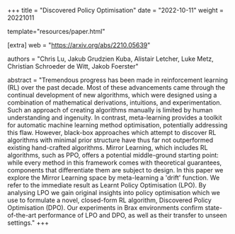 +++
title = "Discovered Policy Optimisation"
date = "2022-10-11"
weight = 20221011

template="resources/paper.html"

[extra]
web = "https://arxiv.org/abs/2210.05639"

authors = "Chris Lu, Jakub Grudzien Kuba, Alistair Letcher, Luke Metz, Christian Schroeder de Witt, Jakob Foerster"

abstract = "Tremendous progress has been made in reinforcement learning (RL) over the past decade. Most of these advancements came through the continual development of new algorithms, which were designed using a combination of mathematical derivations, intuitions, and experimentation. Such an approach of creating algorithms manually is limited by human understanding and ingenuity. In contrast, meta-learning provides a toolkit for automatic machine learning method optimisation, potentially addressing this flaw. However, black-box approaches which attempt to discover RL algorithms with minimal prior structure have thus far not outperformed existing hand-crafted algorithms. Mirror Learning, which includes RL algorithms, such as PPO, offers a potential middle-ground starting point: while every method in this framework comes with theoretical guarantees, components that differentiate them are subject to design. In this paper we explore the Mirror Learning space by meta-learning a 'drift' function. We refer to the immediate result as Learnt Policy Optimisation (LPO). By analysing LPO we gain original insights into policy optimisation which we use to formulate a novel, closed-form RL algorithm, Discovered Policy Optimisation (DPO). Our experiments in Brax environments confirm state-of-the-art performance of LPO and DPO, as well as their transfer to unseen settings."
+++